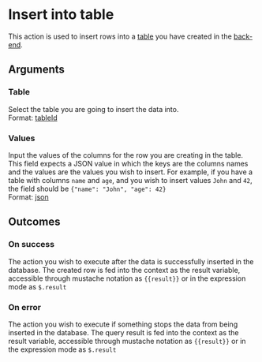 # Insert into table

This action is used to insert rows into a [table](../../back-end/tables.md) you have created in the [back-end](../../back-end/).

## Arguments

### Table

Select the table you are going to insert the data into.  
Format: [tableId](https://docs.abstra.app/docs/projects/front-end/arguments/argument-types#tableid)

### Values

Input the values of the columns for the row you are creating in the table. This field expects a JSON value in which the keys are the columns names and the values are the values you wish to insert. For example, if you have a table with columns `name` and `age`, and you wish to insert values `John` and `42`, the field should be `{"name": "John", "age": 42}`  
Format: [json](https://docs.abstra.app/docs/projects/front-end/arguments/argument-types#json)

## Outcomes

### On success

The action you wish to execute after the data is successfully inserted in the database. The created row is fed into the context as the result variable, accessible through mustache notation as `{{result}}` or in the expression mode as `$.result`

### On error

The action you wish to execute if something stops the data from being inserted in the database. The query result is fed into the context as the result variable, accessible through mustache notation as `{{result}}` or in the expression mode as `$.result`

